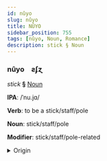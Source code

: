 ```yaml
---
id: nûyo
slug: nûyo
title: NÛYO
sidebar_position: 755
tags: [nûyo, Noun, Romance]
description: stick § Noun
---
```


### nûyo&emsp;<span kind="abugida">ƨʄɀ</span>

*stick* **§** [Noun](../../tags/Noun)

**IPA**: /ˈnu.jɑ/

**Verb**: to be a stick/staff/pole

**Noun**: stick/staff/pole

**Modifier**: stick/staff/pole-related

<details>
    <summary>Origin</summary>
    Romanian nuia [nuˈja]<br/>
    <em>Romance Language Family</em>
</details>